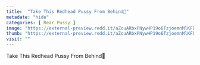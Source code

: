 ```yaml
---
title:  "Take This Redhead Pussy From Behind🥰"
metadate: "hide"
categories: [ Rear Pussy ]
image: "https://external-preview.redd.it/aZcuARbxPNywHP19o6TzjoemnMlKFDlUdCiojmnSshw.jpg?auto=webp&s=d2763863b6c303dd0458c2517a1a5c2a6fbc594e"
thumb: "https://external-preview.redd.it/aZcuARbxPNywHP19o6TzjoemnMlKFDlUdCiojmnSshw.jpg?width=640&crop=smart&auto=webp&s=e63c6bc52b18c30c7089ef1b669809eedaf00bba"
visit: ""
---
```

Take This Redhead Pussy From Behind🥰
